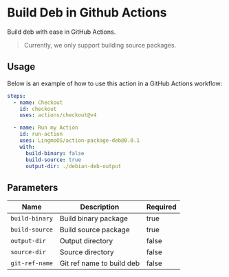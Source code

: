# Build Deb in Github Actions

Build deb with ease in GitHub Actions.

> Currently, we only support building source packages.

## Usage

Below is an example of how to use this action in a GitHub Actions workflow:

```yaml
steps:
  - name: Checkout
    id: checkout
    uses: actions/checkout@v4

  - name: Run my Action
    id: run-action
    uses: LingmoOS/action-package-deb@0.0.1
    with:
      build-binary: false
      build-source: true
      output-dir: ./debian-deb-output
```

## Parameters

| Name           | Description               | Required |
| -------------- | ------------------------- | -------- |
| `build-binary` | Build binary package      | true     |
| `build-source` | Build source package      | true     |
| `output-dir`   | Output directory          | false    |
| `source-dir`   | Source directory          | false    |
| `git-ref-name` | Git ref name to build deb | false    |
